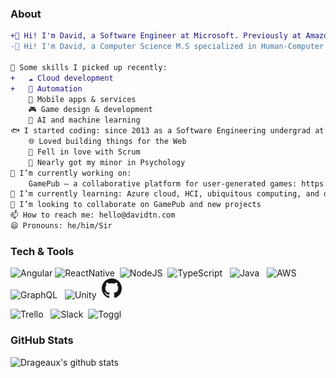 

<!--
**Drageaux/Drageaux** is a ✨ _special_ ✨ repository because its `README.md` (this file) appears on your GitHub profile.

Here are some ideas to get you started:
-->

### About
```diff
+👋 Hi! I'm David, a Software Engineer at Microsoft. Previously at Amazon.
-👋 Hi! I'm David, a Computer Science M.S specialized in Human-Computer Interaction from Georgia Tech.

🐲 Some skills I picked up recently:
+   ☁ Cloud development
+   🔁 Automation
    📱 Mobile apps & services
    🎮 Game design & development
    🤖 AI and machine learning
🐟 I started coding: since 2013 as a Software Engineering undergrad at RIT, focused on Software Usability.
    🌐 Loved building things for the Web
    📅 Fell in love with Scrum
    🧠 Nearly got my minor in Psychology
🔭 I’m currently working on:
    GamePub – a collaborative platform for user-generated games: https://github.com/Drageaux/gamepub-web
🌱 I’m currently learning: Azure cloud, HCI, ubiquitous computing, and online community design
👯 I’m looking to collaborate on GamePub and new projects
📫 How to reach me: hello@davidtn.com
😄 Pronouns: he/him/Sir
```

### Tech & Tools
<div>
<img alt="Angular" title="Angular" height="32px" src="https://upload.wikimedia.org/wikipedia/commons/thumb/c/cf/Angular_full_color_logo.svg/250px-Angular_full_color_logo.svg.png" />
<img alt="ReactNative" title="ReactNative" height="32px" src="https://upload.wikimedia.org/wikipedia/commons/thumb/a/a7/React-icon.svg/220px-React-icon.svg.png" />&nbsp;
<img alt="NodeJS" title="NodeJS" height="32px" src="https://upload.wikimedia.org/wikipedia/commons/thumb/d/d9/Node.js_logo.svg/220px-Node.js_logo.svg.png" />&nbsp;
<img alt="TypeScript" title="TypeScript" height="32px" src="https://upload.wikimedia.org/wikipedia/commons/thumb/4/4c/Typescript_logo_2020.svg/800px-Typescript_logo_2020.svg.png" />&nbsp;&nbsp;
<img alt="Java" title="Java" height="32px" src="https://upload.wikimedia.org/wikipedia/en/thumb/3/30/Java_programming_language_logo.svg/121px-Java_programming_language_logo.svg.png" />&nbsp;&nbsp;
<img alt="AWS" title="AWS" height="32px" src="https://upload.wikimedia.org/wikipedia/commons/thumb/9/93/Amazon_Web_Services_Logo.svg/240px-Amazon_Web_Services_Logo.svg.png" />
<img alt="GraphQL" title="GraphQL" height="32px" src="https://upload.wikimedia.org/wikipedia/commons/thumb/1/17/GraphQL_Logo.svg/225px-GraphQL_Logo.svg.png" />&nbsp;&nbsp;
<img alt="Unity" title="Unity" height="32px" src="https://upload.wikimedia.org/wikipedia/commons/thumb/c/c4/Unity_2021.svg/1920px-Unity_2021.svg.png" />&nbsp;
<img alt="GitHub" title="GitHub" height="32px" src="https://raw.githubusercontent.com/github/explore/78df643247d429f6cc873026c0622819ad797942/topics/github/github.png" />&nbsp;&nbsp;

<br/>

<img alt="Trello" title="Trello" height="32px" src="https://upload.wikimedia.org/wikipedia/en/thumb/8/8c/Trello_logo.svg/1920px-Trello_logo.svg.png" />&nbsp;&nbsp;
<img alt="Slack" title="Slack" height="32px" src="https://upload.wikimedia.org/wikipedia/commons/thumb/b/b9/Slack_Technologies_Logo.svg/498px-Slack_Technologies_Logo.svg.png" />&nbsp;
<img alt="Toggl" title="Toggl" height="32px" src="https://upload.wikimedia.org/wikipedia/commons/thumb/a/a4/Tracklogo.png/220px-Tracklogo.png" />&nbsp;&nbsp;
<br/> 
</div>


### GitHub Stats
![Drageaux's github stats](https://github-readme-stats.vercel.app/api?username=Drageaux&count_private=true&show_icons=true)

